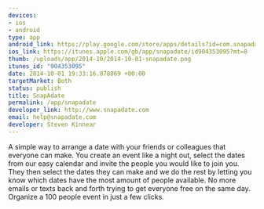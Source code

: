 ```yaml
--- 
devices: 
- ios
- android
type: app
android_link: https://play.google.com/store/apps/details?id=com.snapadate.snapAdate
ios_link: https://itunes.apple.com/gb/app/snapadate/id904353095?mt=8
thumb: /uploads/app/2014-10/2014-10-01-snapadate.png
itunes_id: "904353095"
date: 2014-10-01 19:33:16.878069 +00:00
targetMarket: Both
status: publish
title: SnapAdate
permalink: /app/snapadate
developer_link: http://www.snapadate.com
email: help@snapadate.com
developer: Steven Kinnear
---
```


A simple way to arrange a date with your friends or colleagues that everyone can make. You create an event like a night out, select the dates from our easy calendar and invite the people you would like to join you. They then select the dates they can make and we do the rest by letting you know which dates have the most amount of people available. No more emails or texts back and forth trying to get everyone free on the same day. Organize a 100 people event in just a few clicks.

